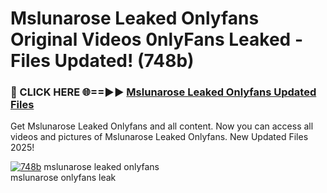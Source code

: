 # Mslunarose Leaked Onlyfans Original Videos 0nlyFans Leaked - Files Updated! (748b)

<h3>🔴 CLICK HERE 🌐==►► <a href="https://tinyurl.com/ms9xzufz" rel="nofollow">Mslunarose Leaked Onlyfans Updated Files</a></h3>

Get Mslunarose Leaked Onlyfans and all content. Now you can access all videos and pictures of Mslunarose Leaked Onlyfans. New Updated Files 2025!

[![748b](https://i.imgur.com/PQ7UWWw.gif)](https://tinyurl.com/ms9xzufz)
mslunarose leaked onlyfans<br>
mslunarose onlyfans leak
